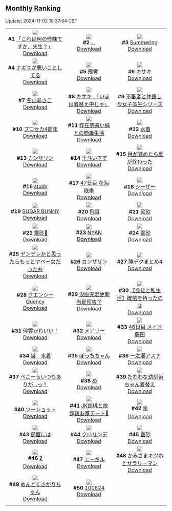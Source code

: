 ## Monthly Ranking
Update: 2024-11-02 10:37:04 CST

|      |      |      |
| :----: | :----: | :----: |
| ![](https://i.pixiv.re/c/240x480/img-master/img/2024/10/04/00/00/17/123007523_p0_master1200.jpg)<br>**#1** [「これは何の修練ですか、先生？」](https://www.pixiv.net/artworks/123007523)<br>[Download](https://i.pixiv.re/img-original/img/2024/10/04/00/00/17/123007523_p0.png) | ![](https://i.pixiv.re/c/240x480/img-master/img/2024/10/04/15/48/32/123022083_p0_master1200.jpg)<br>**#2** [...](https://www.pixiv.net/artworks/123022083)<br>[Download](https://i.pixiv.re/img-original/img/2024/10/04/15/48/32/123022083_p0.jpg) | ![](https://i.pixiv.re/c/240x480/img-master/img/2024/10/04/00/00/30/123007590_p0_master1200.jpg)<br>**#3** [Summering](https://www.pixiv.net/artworks/123007590)<br>[Download](https://i.pixiv.re/img-original/img/2024/10/04/00/00/30/123007590_p0.png) |
| ![](https://i.pixiv.re/c/240x480/img-master/img/2024/10/04/19/45/40/123027622_p0_master1200.jpg)<br>**#4** [ナギサが悪いことしてる](https://www.pixiv.net/artworks/123027622)<br>[Download](https://i.pixiv.re/img-original/img/2024/10/04/19/45/40/123027622_p0.png) | ![](https://i.pixiv.re/c/240x480/img-master/img/2024/10/04/19/30/03/123027253_p0_master1200.jpg)<br>**#5** [飛霄](https://www.pixiv.net/artworks/123027253)<br>[Download](https://i.pixiv.re/img-original/img/2024/10/04/19/30/03/123027253_p0.jpg) | ![](https://i.pixiv.re/c/240x480/img-master/img/2024/10/04/18/49/27/123026082_p0_master1200.jpg)<br>**#6** [キサキ](https://www.pixiv.net/artworks/123026082)<br>[Download](https://i.pixiv.re/img-original/img/2024/10/04/18/49/27/123026082_p0.jpg) |
| ![](https://i.pixiv.re/c/240x480/img-master/img/2024/10/04/17/30/01/123024025_p0_master1200.jpg)<br>**#7** [冬山あさこ](https://www.pixiv.net/artworks/123024025)<br>[Download](https://i.pixiv.re/img-original/img/2024/10/04/17/30/01/123024025_p0.png) | ![](https://i.pixiv.re/c/240x480/img-master/img/2024/10/06/08/00/04/123077310_p0_master1200.jpg)<br>**#8** [キサキ　「いまは着替え中じゃ」](https://www.pixiv.net/artworks/123077310)<br>[Download](https://i.pixiv.re/img-original/img/2024/10/06/08/00/04/123077310_p0.jpg) | ![](https://i.pixiv.re/c/240x480/img-master/img/2024/10/04/08/53/09/123016188_p0_master1200.jpg)<br>**#9** [不審者と仲良しな女子高生シリーズ](https://www.pixiv.net/artworks/123016188)<br>[Download](https://i.pixiv.re/img-original/img/2024/10/04/08/53/09/123016188_p0.jpg) |
| ![](https://i.pixiv.re/c/240x480/img-master/img/2024/10/03/00/01/48/122979717_p0_master1200.jpg)<br>**#10** [プロセカ4周年](https://www.pixiv.net/artworks/122979717)<br>[Download](https://i.pixiv.re/img-original/img/2024/10/03/00/01/48/122979717_p0.jpg) | ![](https://i.pixiv.re/c/240x480/img-master/img/2024/10/04/00/00/38/123007625_p0_master1200.jpg)<br>**#11** [存在感薄い妹との簡単生活](https://www.pixiv.net/artworks/123007625)<br>[Download](https://i.pixiv.re/img-original/img/2024/10/04/00/00/38/123007625_p0.jpg) | ![](https://i.pixiv.re/c/240x480/img-master/img/2024/10/03/21/45/38/123002896_p0_master1200.jpg)<br>**#12** [水着](https://www.pixiv.net/artworks/123002896)<br>[Download](https://i.pixiv.re/img-original/img/2024/10/03/21/45/38/123002896_p0.jpg) |
| ![](https://i.pixiv.re/c/240x480/img-master/img/2024/10/03/19/35/20/122998861_p0_master1200.jpg)<br>**#13** [カンザリン](https://www.pixiv.net/artworks/122998861)<br>[Download](https://i.pixiv.re/img-original/img/2024/10/03/19/35/20/122998861_p0.png) | ![](https://i.pixiv.re/c/240x480/img-master/img/2024/10/03/00/00/28/122979500_p0_master1200.jpg)<br>**#14** [千斗いすず](https://www.pixiv.net/artworks/122979500)<br>[Download](https://i.pixiv.re/img-original/img/2024/10/03/00/00/28/122979500_p0.jpg) | ![](https://i.pixiv.re/c/240x480/img-master/img/2024/10/04/07/30/01/123015132_p0_master1200.jpg)<br>**#15** [目が覚めたら夏が終わった](https://www.pixiv.net/artworks/123015132)<br>[Download](https://i.pixiv.re/img-original/img/2024/10/04/07/30/01/123015132_p0.jpg) |
| ![](https://i.pixiv.re/c/240x480/img-master/img/2024/10/04/16/51/03/123023217_p0_master1200.jpg)<br>**#16** [study](https://www.pixiv.net/artworks/123023217)<br>[Download](https://i.pixiv.re/img-original/img/2024/10/04/16/51/03/123023217_p0.png) | ![](https://i.pixiv.re/c/240x480/img-master/img/2024/10/04/14/55/50/123021281_p0_master1200.jpg)<br>**#17** [47日目 花海咲季](https://www.pixiv.net/artworks/123021281)<br>[Download](https://i.pixiv.re/img-original/img/2024/10/04/14/55/50/123021281_p0.png) | ![](https://i.pixiv.re/c/240x480/img-master/img/2024/10/03/00/00/27/122979495_p0_master1200.jpg)<br>**#18** [シーザー](https://www.pixiv.net/artworks/122979495)<br>[Download](https://i.pixiv.re/img-original/img/2024/10/03/00/00/27/122979495_p0.jpg) |
| ![](https://i.pixiv.re/c/240x480/img-master/img/2024/10/06/00/01/02/123068706_p0_master1200.jpg)<br>**#19** [SUGAR BUNNY](https://www.pixiv.net/artworks/123068706)<br>[Download](https://i.pixiv.re/img-original/img/2024/10/06/00/01/02/123068706_p0.png) | ![](https://i.pixiv.re/c/240x480/img-master/img/2024/10/02/23/17/28/122977977_p0_master1200.jpg)<br>**#20** [飛霄](https://www.pixiv.net/artworks/122977977)<br>[Download](https://i.pixiv.re/img-original/img/2024/10/02/23/17/28/122977977_p0.jpg) | ![](https://i.pixiv.re/c/240x480/img-master/img/2024/10/04/13/38/58/123020173_p0_master1200.jpg)<br>**#21** [灵砂](https://www.pixiv.net/artworks/123020173)<br>[Download](https://i.pixiv.re/img-original/img/2024/10/04/13/38/58/123020173_p0.jpg) |
| ![](https://i.pixiv.re/c/240x480/img-master/img/2024/10/03/01/13/42/122981911_p0_master1200.jpg)<br>**#22** [霊砂🎨](https://www.pixiv.net/artworks/122981911)<br>[Download](https://i.pixiv.re/img-original/img/2024/10/03/01/13/42/122981911_p0.jpg) | ![](https://i.pixiv.re/c/240x480/img-master/img/2024/10/06/00/00/46/123068644_p0_master1200.jpg)<br>**#23** [NYAN](https://www.pixiv.net/artworks/123068644)<br>[Download](https://i.pixiv.re/img-original/img/2024/10/06/00/00/46/123068644_p0.png) | ![](https://i.pixiv.re/c/240x480/img-master/img/2024/10/06/01/06/54/123071255_p0_master1200.jpg)<br>**#24** [霊砂](https://www.pixiv.net/artworks/123071255)<br>[Download](https://i.pixiv.re/img-original/img/2024/10/06/01/06/54/123071255_p0.png) |
| ![](https://i.pixiv.re/c/240x480/img-master/img/2024/10/04/00/01/49/123007797_p0_master1200.jpg)<br>**#25** [ヤンデレかと思ったらもっとヤベー女だった㊽](https://www.pixiv.net/artworks/123007797)<br>[Download](https://i.pixiv.re/img-original/img/2024/10/04/00/01/49/123007797_p0.png) | ![](https://i.pixiv.re/c/240x480/img-master/img/2024/10/06/15/55/35/123086883_p0_master1200.jpg)<br>**#26** [カンザリン](https://www.pixiv.net/artworks/123086883)<br>[Download](https://i.pixiv.re/img-original/img/2024/10/06/15/55/35/123086883_p0.png) | ![](https://i.pixiv.re/c/240x480/img-master/img/2024/10/02/18/10/03/122968874_p0_master1200.jpg)<br>**#27** [勝デクまとめ4](https://www.pixiv.net/artworks/122968874)<br>[Download](https://i.pixiv.re/img-original/img/2024/10/02/18/10/03/122968874_p0.jpg) |
| ![](https://i.pixiv.re/c/240x480/img-master/img/2024/10/06/20/23/32/123094986_p0_master1200.jpg)<br>**#28** [クエンシー  Quency](https://www.pixiv.net/artworks/123094986)<br>[Download](https://i.pixiv.re/img-original/img/2024/10/06/20/23/32/123094986_p0.jpg) | ![](https://i.pixiv.re/c/240x480/img-master/img/2024/10/04/20/03/28/123028277_p0_master1200.jpg)<br>**#29** [没画完混更新  当是预告了](https://www.pixiv.net/artworks/123028277)<br>[Download](https://i.pixiv.re/img-original/img/2024/10/04/20/03/28/123028277_p0.jpg) | ![](https://i.pixiv.re/c/240x480/img-master/img/2024/10/04/12/00/11/123018697_p0_master1200.jpg)<br>**#30** [【会社と私生活】確信を持ったのは](https://www.pixiv.net/artworks/123018697)<br>[Download](https://i.pixiv.re/img-original/img/2024/10/04/12/00/11/123018697_p0.jpg) |
| ![](https://i.pixiv.re/c/240x480/img-master/img/2024/10/04/00/02/12/123007826_p0_master1200.jpg)<br>**#31** [停雲かわいい！](https://www.pixiv.net/artworks/123007826)<br>[Download](https://i.pixiv.re/img-original/img/2024/10/04/00/02/12/123007826_p0.png) | ![](https://i.pixiv.re/c/240x480/img-master/img/2024/10/05/04/19/03/123039556_p0_master1200.jpg)<br>**#32** [メアリー](https://www.pixiv.net/artworks/123039556)<br>[Download](https://i.pixiv.re/img-original/img/2024/10/05/04/19/03/123039556_p0.jpg) | ![](https://i.pixiv.re/c/240x480/img-master/img/2024/10/03/10/23/57/122989015_p0_master1200.jpg)<br>**#33** [46日目 メイド藤田](https://www.pixiv.net/artworks/122989015)<br>[Download](https://i.pixiv.re/img-original/img/2024/10/03/10/23/57/122989015_p0.png) |
| ![](https://i.pixiv.re/c/240x480/img-master/img/2024/10/02/00/00/18/122951535_p0_master1200.jpg)<br>**#34** [蛍　水着](https://www.pixiv.net/artworks/122951535)<br>[Download](https://i.pixiv.re/img-original/img/2024/10/02/00/00/18/122951535_p0.jpg) | ![](https://i.pixiv.re/c/240x480/img-master/img/2024/10/04/00/00/21/123007548_p0_master1200.jpg)<br>**#35** [ぼっちちゃん](https://www.pixiv.net/artworks/123007548)<br>[Download](https://i.pixiv.re/img-original/img/2024/10/04/00/00/21/123007548_p0.jpg) | ![](https://i.pixiv.re/c/240x480/img-master/img/2024/10/02/20/10/43/122972024_p0_master1200.jpg)<br>**#36** [一之瀬アスナ](https://www.pixiv.net/artworks/122972024)<br>[Download](https://i.pixiv.re/img-original/img/2024/10/02/20/10/43/122972024_p0.png) |
| ![](https://i.pixiv.re/c/240x480/img-master/img/2024/10/04/00/00/35/123007609_p0_master1200.jpg)<br>**#37** [ぺこーらいつもありが…っ！](https://www.pixiv.net/artworks/123007609)<br>[Download](https://i.pixiv.re/img-original/img/2024/10/04/00/00/35/123007609_p0.jpg) | ![](https://i.pixiv.re/c/240x480/img-master/img/2024/10/04/04/30/01/123013026_p0_master1200.jpg)<br>**#38** [め](https://www.pixiv.net/artworks/123013026)<br>[Download](https://i.pixiv.re/img-original/img/2024/10/04/04/30/01/123013026_p0.png) | ![](https://i.pixiv.re/c/240x480/img-master/img/2024/10/03/21/42/09/123002780_p0_master1200.jpg)<br>**#39** [たわわな幼馴染ちゃん着替え](https://www.pixiv.net/artworks/123002780)<br>[Download](https://i.pixiv.re/img-original/img/2024/10/03/21/42/09/123002780_p0.jpg) |
| ![](https://i.pixiv.re/c/240x480/img-master/img/2024/10/05/20/47/26/123059800_p0_master1200.jpg)<br>**#40** [ツーショット](https://www.pixiv.net/artworks/123059800)<br>[Download](https://i.pixiv.re/img-original/img/2024/10/05/20/47/26/123059800_p0.png) | ![](https://i.pixiv.re/c/240x480/img-master/img/2024/10/05/18/20/17/123057269_p0_master1200.jpg)<br>**#41** [JK胡桃と放課後お家デート🍗](https://www.pixiv.net/artworks/123057269)<br>[Download](https://i.pixiv.re/img-original/img/2024/10/05/18/20/17/123057269_p0.png) | ![](https://i.pixiv.re/c/240x480/img-master/img/2024/10/04/00/45/47/123009318_p0_master1200.jpg)<br>**#42** [🕸️](https://www.pixiv.net/artworks/123009318)<br>[Download](https://i.pixiv.re/img-original/img/2024/10/04/00/45/47/123009318_p0.png) |
| ![](https://i.pixiv.re/c/240x480/img-master/img/2024/10/04/00/14/46/123008339_p0_master1200.jpg)<br>**#43** [部屋には](https://www.pixiv.net/artworks/123008339)<br>[Download](https://i.pixiv.re/img-original/img/2024/10/04/00/14/46/123008339_p0.jpg) | ![](https://i.pixiv.re/c/240x480/img-master/img/2024/10/06/00/01/05/123068718_p0_master1200.jpg)<br>**#44** [クロリンデ](https://www.pixiv.net/artworks/123068718)<br>[Download](https://i.pixiv.re/img-original/img/2024/10/06/00/01/05/123068718_p0.png) | ![](https://i.pixiv.re/c/240x480/img-master/img/2024/10/05/18/00/16/123056647_p0_master1200.jpg)<br>**#45** [靈砂](https://www.pixiv.net/artworks/123056647)<br>[Download](https://i.pixiv.re/img-original/img/2024/10/05/18/00/16/123056647_p0.jpg) |
| ![](https://i.pixiv.re/c/240x480/img-master/img/2024/10/04/07/52/27/123015410_p0_master1200.jpg)<br>**#46** [❓](https://www.pixiv.net/artworks/123015410)<br>[Download](https://i.pixiv.re/img-original/img/2024/10/04/07/52/27/123015410_p0.png) | ![](https://i.pixiv.re/c/240x480/img-master/img/2024/10/02/19/23/16/122970704_p0_master1200.jpg)<br>**#47** [エーギル](https://www.pixiv.net/artworks/122970704)<br>[Download](https://i.pixiv.re/img-original/img/2024/10/02/19/23/16/122970704_p0.jpg) | ![](https://i.pixiv.re/c/240x480/img-master/img/2024/10/02/16/59/56/122967268_p0_master1200.jpg)<br>**#48** [かみさまキツネとサラリーマン](https://www.pixiv.net/artworks/122967268)<br>[Download](https://i.pixiv.re/img-original/img/2024/10/02/16/59/56/122967268_p0.png) |
| ![](https://i.pixiv.re/c/240x480/img-master/img/2024/10/02/08/05/30/122959392_p0_master1200.jpg)<br>**#49** [めんどくさがりちゃん](https://www.pixiv.net/artworks/122959392)<br>[Download](https://i.pixiv.re/img-original/img/2024/10/02/08/05/30/122959392_p0.jpg) | ![](https://i.pixiv.re/c/240x480/img-master/img/2024/10/06/16/58/47/123088545_p0_master1200.jpg)<br>**#50** [100624](https://www.pixiv.net/artworks/123088545)<br>[Download](https://i.pixiv.re/img-original/img/2024/10/06/16/58/47/123088545_p0.jpg) |
|      |
